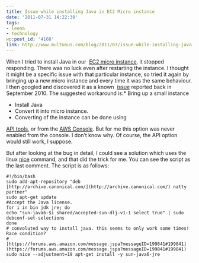 ```yaml
---
title: Issue while installing Java in EC2 Micro instance
date: '2011-07-31 14:22:30'
tags:
- leena
- technology
wp:post_id: '4168'
link: http://www.multunus.com/blog/2011/07/issue-while-installing-java-in-ec2-micro-instance/
---
```


When I tried to install Java in our 
[EC2 micro instance](http://aws.amazon.com/ec2/instance-types/), it stopped responding. There was no luck even after restarting the instance. I thought it might be a specific issue with that particular instance, so tried it again by bringing up a new micro instance and every time it was the same behaviour. I then googled and discovered it as a known 
[issue](https://bugs.launchpad.net/ubuntu/+source/linux/+bug/634487) reported back in September 2010. The suggested workaround is:* Bring up a small instance

- Install Java
- Convert it into micro instance.
- Converting of the instance can be done using 

[API tools](http://aws.amazon.com/developertools/351), or from the [AWS Console](http://www.kinlane.com/2011/03/easier-scalability-with-aws/). But for me this option was never enabled from the console. I don’t know why. Of course, the API option would still work, I suppose.

But after looking at the bug in detail, I could see a solution which uses the linux [nice](http://linux.about.com/library/cmd/blcmdl1_nice.htm) command, and that did the trick for me. You can see the script as the last comment. The script is as follows:

```
#!/bin/bash
sudo add-apt-repository "deb 
[http://archive.canonical.com/](http://archive.canonical.com/) natty partner"
sudo apt-get update
#Accept the Java license.
for i in bin jdk jre; do
echo "sun-java6-$i shared/accepted-sun-dlj-v1-1 select true" | sudo debconf-set-selections
done
# convoluted way to install java. this seems to only work some times! Race condition?
# 
[https://forums.aws.amazon.com/message.jspa?messageID=199841#199841](https://forums.aws.amazon.com/message.jspa?messageID=199841#199841)
sudo nice --adjustment=19 apt-get install -y sun-java6-jre
```
